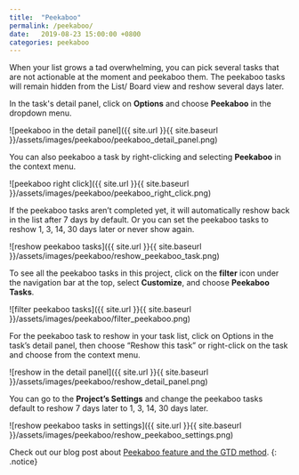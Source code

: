 ```yaml
---
title:  "Peekaboo"
permalink: /peekaboo/
date:   2019-08-23 15:00:00 +0800
categories: peekaboo 
---
```

When your list grows a tad overwhelming, you can pick several tasks that are not actionable at the moment and peekaboo them. The peekaboo tasks will remain hidden from the List/ Board view and reshow several days later. 

In the task's detail panel, click on **Options** and choose **Peekaboo** in the dropdown menu.

![peekaboo in the detail panel]({{ site.url }}{{ site.baseurl }}/assets/images/peekaboo/peekaboo_detail_panel.png)

You can also peekaboo a task by right-clicking and selecting **Peekaboo** in the context menu.

![peekaboo right click]({{ site.url }}{{ site.baseurl }}/assets/images/peekaboo/peekaboo_right_click.png)

If the peekaboo tasks aren’t completed yet, it will automatically reshow back in the list after 7 days by default. Or you can set the peekaboo tasks to reshow 1, 3, 14, 30 days later or never show again. 

![reshow peekaboo tasks]({{ site.url }}{{ site.baseurl }}/assets/images/peekaboo/reshow_peekaboo_task.png)

To see all the peekaboo tasks in this project, click on the **filter** icon under the navigation bar at the top, select **Customize**, and choose **Peekaboo Tasks**. 

![filter peekaboo tasks]({{ site.url }}{{ site.baseurl }}/assets/images/peekaboo/filter_peekaboo.png)

For the peekaboo task to reshow in your task list, click on Options in the task’s detail panel, then choose “Reshow this task” or right-click on the task and choose from the context menu. 

![reshow in the detail panel]({{ site.url }}{{ site.baseurl }}/assets/images/peekaboo/reshow_detail_panel.png)

You can go to the **Project’s Settings** and change the peekaboo tasks default to reshow 7 days later to 1, 3, 14, 30 days later.

![reshow peekaboo tasks in settings]({{ site.url }}{{ site.baseurl }}/assets/images/peekaboo/reshow_peekaboo_settings.png)

Check out our blog post about [Peekaboo feature and the GTD method](https://quire.io/blog/p/Quire-Peekaboo-and-GTD-Methodology.html).
{: .notice}